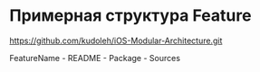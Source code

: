 #  Примерная структура Feature

https://github.com/kudoleh/iOS-Modular-Architecture.git

FeatureName
    - README
    - Package
    - Sources
